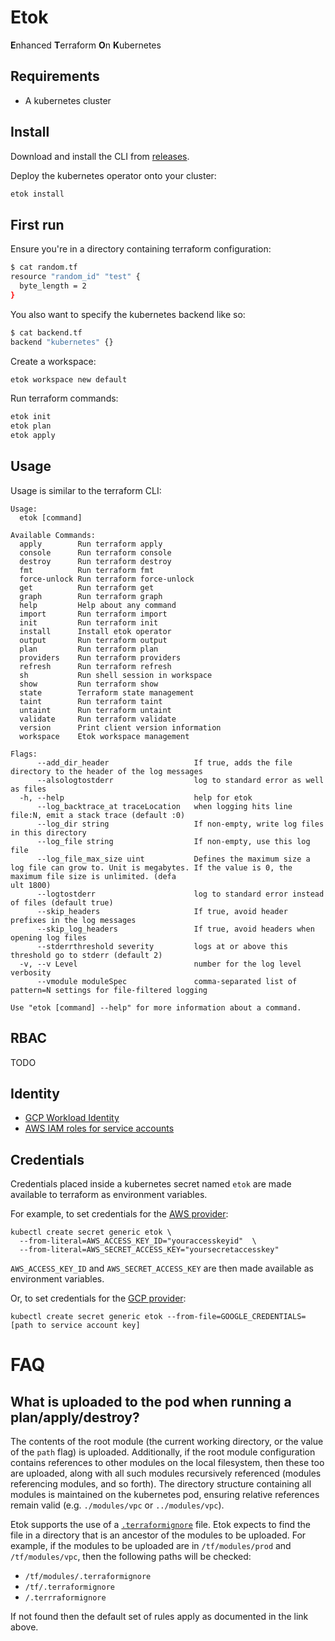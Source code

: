 # Etok

**E**nhanced **T**erraform **O**n **K**ubernetes

## Requirements

* A kubernetes cluster

## Install

Download and install the CLI from [releases](https://github.com/leg100/etok/releases).

Deploy the kubernetes operator onto your cluster:

```bash
etok install
```

## First run

Ensure you're in a directory containing terraform configuration:

```bash
$ cat random.tf
resource "random_id" "test" {
  byte_length = 2
}
```
You also want to specify the kubernetes backend like so:

```bash
$ cat backend.tf
backend "kubernetes" {}
```

Create a workspace:

```bash
etok workspace new default
```

Run terraform commands:

```bash
etok init
etok plan
etok apply
```

## Usage

Usage is similar to the terraform CLI:

```
Usage:
  etok [command]

Available Commands:
  apply        Run terraform apply
  console      Run terraform console
  destroy      Run terraform destroy
  fmt          Run terraform fmt
  force-unlock Run terraform force-unlock
  get          Run terraform get
  graph        Run terraform graph
  help         Help about any command
  import       Run terraform import
  init         Run terraform init
  install      Install etok operator
  output       Run terraform output
  plan         Run terraform plan
  providers    Run terraform providers
  refresh      Run terraform refresh
  sh           Run shell session in workspace
  show         Run terraform show
  state        Terraform state management
  taint        Run terraform taint
  untaint      Run terraform untaint
  validate     Run terraform validate
  version      Print client version information
  workspace    Etok workspace management

Flags:
      --add_dir_header                   If true, adds the file directory to the header of the log messages
      --alsologtostderr                  log to standard error as well as files
  -h, --help                             help for etok
      --log_backtrace_at traceLocation   when logging hits line file:N, emit a stack trace (default :0)
      --log_dir string                   If non-empty, write log files in this directory
      --log_file string                  If non-empty, use this log file
      --log_file_max_size uint           Defines the maximum size a log file can grow to. Unit is megabytes. If the value is 0, the maximum file size is unlimited. (defa
ult 1800)
      --logtostderr                      log to standard error instead of files (default true)
      --skip_headers                     If true, avoid header prefixes in the log messages
      --skip_log_headers                 If true, avoid headers when opening log files
      --stderrthreshold severity         logs at or above this threshold go to stderr (default 2)
  -v, --v Level                          number for the log level verbosity
      --vmodule moduleSpec               comma-separated list of pattern=N settings for file-filtered logging

Use "etok [command] --help" for more information about a command.
```

## RBAC

TODO

## Identity

* [GCP Workload Identity](https://cloud.google.com/kubernetes-engine/docs/how-to/workload-identity)
* [AWS IAM roles for service accounts](https://docs.aws.amazon.com/eks/latest/userguide/iam-roles-for-service-accounts.html)

## Credentials

Credentials placed inside a kubernetes secret named `etok` are made available to terraform as environment variables.

For example, to set credentials for the [AWS provider](https://www.terraform.io/docs/providers/aws/index.html):

```
kubectl create secret generic etok \
  --from-literal=AWS_ACCESS_KEY_ID="youraccesskeyid"  \
  --from-literal=AWS_SECRET_ACCESS_KEY="yoursecretaccesskey"
```

`AWS_ACCESS_KEY_ID` and `AWS_SECRET_ACCESS_KEY` are then made available as environment variables.

Or, to set credentials for the [GCP provider](https://www.terraform.io/docs/providers/google/guides/provider_reference.html#full-reference):

```
kubectl create secret generic etok --from-file=GOOGLE_CREDENTIALS=[path to service account key]
```

# FAQ

## What is uploaded to the pod when running a plan/apply/destroy?

The contents of the root module (the current working directory, or the value of the `path` flag) is uploaded. Additionally, if the root module configuration contains references to other modules on the local filesystem, then these too are uploaded, along with all such modules recursively referenced (modules referencing modules, and so forth). The directory structure containing all modules is maintained on the kubernetes pod, ensuring relative references remain valid (e.g. `./modules/vpc` or `../modules/vpc`).

Etok supports the use of a [`.terraformignore`](https://www.terraform.io/docs/backends/types/remote.html#excluding-files-from-upload-with-terraformignore) file. Etok expects to find the file in a directory that is an ancestor of the modules to be uploaded. For example, if the modules to be uploaded are in `/tf/modules/prod` and `/tf/modules/vpc`, then the following paths will be checked:

* `/tf/modules/.terraformignore`
* `/tf/.terraformignore`
* `/.terrraformignore`

If not found then the default set of rules apply as documented in the link above.
